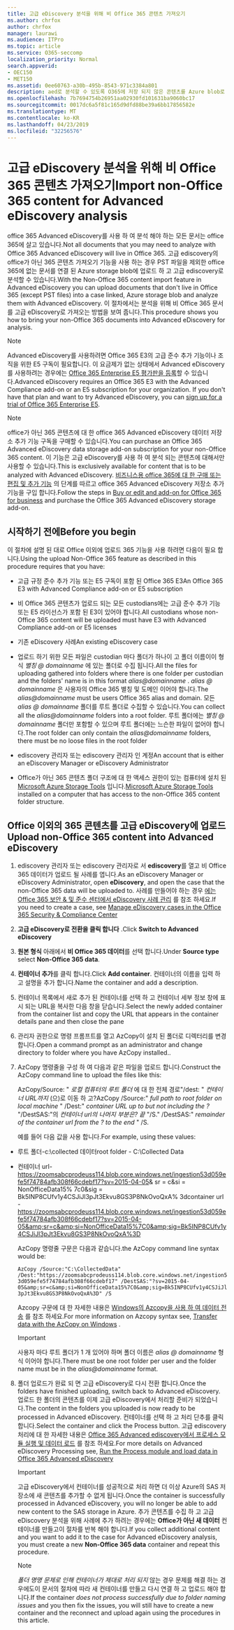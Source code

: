 ```yaml
---
title: 고급 eDiscovery 분석을 위해 비 Office 365 콘텐츠 가져오기
ms.author: chrfox
author: chrfox
manager: laurawi
ms.audience: ITPro
ms.topic: article
ms.service: O365-seccomp
localization_priority: Normal
search.appverid:
- OEC150
- MET150
ms.assetid: 0ee60763-a30b-495b-8543-971c3384a801
description: aed로 분석할 수 있도록 O365에 저장 되지 않은 콘텐츠를 Azure blob로 가져오는 방법에 대해 설명 하는 방법
ms.openlocfilehash: 7b7694754b26951aa02930fd101631ba9060bc17
ms.sourcegitcommit: 0017dc6a5f81c165d9dfd88be39a6bb17856582e
ms.translationtype: MT
ms.contentlocale: ko-KR
ms.lasthandoff: 04/23/2019
ms.locfileid: "32256576"
---
```

# <a name="import-non-office-365-content-for-advanced-ediscovery-analysis"></a><span data-ttu-id="9f5e4-103">고급 eDiscovery 분석을 위해 비 Office 365 콘텐츠 가져오기</span><span class="sxs-lookup"><span data-stu-id="9f5e4-103">Import non-Office 365 content for Advanced eDiscovery analysis</span></span>

<span data-ttu-id="9f5e4-104">office 365 Advanced eDiscovery를 사용 하 여 분석 해야 하는 모든 문서는 office 365에 살고 있습니다.</span><span class="sxs-lookup"><span data-stu-id="9f5e4-104">Not all documents that you may need to analyze with Office 365 Advanced eDiscovery will live in Office 365.</span></span> <span data-ttu-id="9f5e4-105">고급 ediscovery의 office가 아닌 365 콘텐츠 가져오기 기능을 사용 하는 경우 PST 파일을 제외한 office 365에 없는 문서를 연결 된 Azure storage blob에 업로드 하 고 고급 ediscovery로 분석할 수 있습니다.</span><span class="sxs-lookup"><span data-stu-id="9f5e4-105">With the Non-Office 365 content import feature in Advanced eDiscovery you can upload documents that don't live in Office 365 (except PST files) into a case linked, Azure storage blob and analyze them with Advanced eDiscovery.</span></span> <span data-ttu-id="9f5e4-106">이 절차에서는 분석을 위해 비 Office 365 문서를 고급 eDiscovery로 가져오는 방법을 보여 줍니다.</span><span class="sxs-lookup"><span data-stu-id="9f5e4-106">This procedure shows you how to bring your non-Office 365 documents into Advanced eDiscovery for analysis.</span></span>
  
> [!NOTE]
> <span data-ttu-id="9f5e4-p102">Advanced eDiscovery를 사용하려면 Office 365 E3의 고급 준수 추가 기능이나 조직을 위한 E5 구독이 필요합니다. 이 요금제가 없는 상태에서 Advanced eDiscovery를 사용하려는 경우에는 [Office 365 Enterprise E5 평가판을 등록](https://go.microsoft.com/fwlink/p/?LinkID=698279)할 수 있습니다.</span><span class="sxs-lookup"><span data-stu-id="9f5e4-p102">Advanced eDiscovery requires an Office 365 E3 with the Advanced Compliance add-on or an E5 subscription for your organization. If you don't have that plan and want to try Advanced eDiscovery, you can [sign up for a trial of Office 365 Enterprise E5](https://go.microsoft.com/fwlink/p/?LinkID=698279).</span></span> 
  
> [!NOTE]
> <span data-ttu-id="9f5e4-109">office가 아닌 365 콘텐츠에 대 한 office 365 Advanced eDiscovery 데이터 저장소 추가 기능 구독을 구매할 수 있습니다.</span><span class="sxs-lookup"><span data-stu-id="9f5e4-109">You can purchase an Office 365 Advanced eDiscovery data storage add-on subscription for your non-Office 365 content.</span></span> <span data-ttu-id="9f5e4-110">이 기능은 고급 eDiscovery를 사용 하 여 분석 되는 콘텐츠에 대해서만 사용할 수 있습니다.</span><span class="sxs-lookup"><span data-stu-id="9f5e4-110">This is exclusively available for content that is to be analyzed with Advanced eDiscovery.</span></span> <span data-ttu-id="9f5e4-111">[비즈니스용 office 365에 대 한 구매 또는 편집 및 추가 기능](https://support.office.com/article/Buy-or-edit-an-add-on-for-Office-365-for-business-4e7b57d6-b93b-457d-aecd-0ea58bff07a6) 의 단계를 따르고 office 365 Advanced eDiscovery 저장소 추가 기능을 구입 합니다.</span><span class="sxs-lookup"><span data-stu-id="9f5e4-111">Follow the steps in [Buy or edit and add-on for Office 365 for business](https://support.office.com/article/Buy-or-edit-an-add-on-for-Office-365-for-business-4e7b57d6-b93b-457d-aecd-0ea58bff07a6) and purchase the Office 365 Advanced eDiscovery storage add-on.</span></span> 
  
## <a name="before-you-begin"></a><span data-ttu-id="9f5e4-112">시작하기 전에</span><span class="sxs-lookup"><span data-stu-id="9f5e4-112">Before you begin</span></span>

<span data-ttu-id="9f5e4-113">이 절차에 설명 된 대로 Office 이외에 업로드 365 기능을 사용 하려면 다음이 필요 합니다.</span><span class="sxs-lookup"><span data-stu-id="9f5e4-113">Using the upload Non-Office 365 feature as described in this procedure requires that you have:</span></span>
  
- <span data-ttu-id="9f5e4-114">고급 규정 준수 추가 기능 또는 E5 구독이 포함 된 Office 365 E3</span><span class="sxs-lookup"><span data-stu-id="9f5e4-114">An Office 365 E3 with Advanced Compliance add-on or E5 subscription</span></span>
    
- <span data-ttu-id="9f5e4-115">비 Office 365 콘텐츠가 업로드 되는 모든 custodians에는 고급 준수 추가 기능 또는 E5 라이선스가 포함 된 E3이 있어야 합니다.</span><span class="sxs-lookup"><span data-stu-id="9f5e4-115">All custodians whose non-Office 365 content will be uploaded must have E3 with Advanced Compliance add-on or E5 licenses</span></span>
    
- <span data-ttu-id="9f5e4-116">기존 eDiscovery 사례</span><span class="sxs-lookup"><span data-stu-id="9f5e4-116">An existing eDiscovery case</span></span>
    
- <span data-ttu-id="9f5e4-117">업로드 하기 위한 모든 파일은 custodian 마다 폴더가 하나이 고 폴더 이름이이 형식 *별칭 @ domainname* 에 있는 폴더로 수집 됩니다.</span><span class="sxs-lookup"><span data-stu-id="9f5e4-117">All the files for uploading gathered into folders where there is one folder per custodian and the folders' name is in this format  *alias@domainname*  .</span></span> <span data-ttu-id="9f5e4-118">*alias @ domainname* 은 사용자의 Office 365 별칭 및 도메인 이어야 합니다.</span><span class="sxs-lookup"><span data-stu-id="9f5e4-118">The  *alias@domainname*  must be users Office 365 alias and domain.</span></span> <span data-ttu-id="9f5e4-119">모든 *alias @ domainname* 폴더를 루트 폴더로 수집할 수 있습니다.</span><span class="sxs-lookup"><span data-stu-id="9f5e4-119">You can collect all the  *alias@domainname*  folders into a root folder.</span></span> <span data-ttu-id="9f5e4-120">루트 폴더에는 *별칭 @ domainname* 폴더만 포함할 수 있으며 루트 폴더에는 느슨한 파일이 없어야 합니다.</span><span class="sxs-lookup"><span data-stu-id="9f5e4-120">The root folder can only contain the  *alias@domainname*  folders, there must be no loose files in the root folder</span></span> 
    
- <span data-ttu-id="9f5e4-121">ediscovery 관리자 또는 ediscovery 관리자 인 계정</span><span class="sxs-lookup"><span data-stu-id="9f5e4-121">An account that is either an eDiscovery Manager or eDiscovery Administrator</span></span>
    
- <span data-ttu-id="9f5e4-122">Office가 아닌 365 콘텐츠 폴더 구조에 대 한 액세스 권한이 있는 컴퓨터에 설치 된 [Microsoft Azure Storage Tools](https://aka.ms/downloadazcopy) 입니다.</span><span class="sxs-lookup"><span data-stu-id="9f5e4-122">[Microsoft Azure Storage Tools](https://aka.ms/downloadazcopy) installed on a computer that has access to the non-Office 365 content folder structure.</span></span> 
    
## <a name="upload-non-office-365-content-into-advanced-ediscovery"></a><span data-ttu-id="9f5e4-123">Office 이외의 365 콘텐츠를 고급 eDiscovery에 업로드</span><span class="sxs-lookup"><span data-stu-id="9f5e4-123">Upload non-Office 365 content into Advanced eDiscovery</span></span>

1. <span data-ttu-id="9f5e4-124">ediscovery 관리자 또는 ediscovery 관리자로 서 **ediscovery**를 열고 비 Office 365 데이터가 업로드 될 사례를 엽니다.</span><span class="sxs-lookup"><span data-stu-id="9f5e4-124">As an eDiscovery Manager or eDiscovery Administrator, open **eDiscovery**, and open the case that the non-Office 365 data will be uploaded to.</span></span> <span data-ttu-id="9f5e4-125">사례를 만들어야 하는 경우 [에는 Office 365 보안 &amp; 및 준수 센터에서 eDiscovery 사례 관리](manage-ediscovery-cases.md) 를 참조 하세요.</span><span class="sxs-lookup"><span data-stu-id="9f5e4-125">If you need to create a case, see [Manage eDiscovery cases in the Office 365 Security &amp; Compliance Center](manage-ediscovery-cases.md)</span></span>
    
2. <span data-ttu-id="9f5e4-126">**고급 eDiscovery로 전환을 클릭 합니다** .</span><span class="sxs-lookup"><span data-stu-id="9f5e4-126">Click **Switch to Advanced eDiscovery**</span></span>
    
3. <span data-ttu-id="9f5e4-127">**원본 형식** 아래에서 **비 Office 365 데이터**를 선택 합니다.</span><span class="sxs-lookup"><span data-stu-id="9f5e4-127">Under **Source type** select **Non-Office 365 data**.</span></span>
    
4. <span data-ttu-id="9f5e4-128">**컨테이너 추가**를 클릭 합니다.</span><span class="sxs-lookup"><span data-stu-id="9f5e4-128">Click **Add container**.</span></span> <span data-ttu-id="9f5e4-129">컨테이너의 이름을 입력 하 고 설명을 추가 합니다.</span><span class="sxs-lookup"><span data-stu-id="9f5e4-129">Name the container and add a description.</span></span>
    
5. <span data-ttu-id="9f5e4-130">컨테이너 목록에서 새로 추가 된 컨테이너를 선택 하 고 컨테이너 세부 정보 창에 표시 되는 URL을 복사한 다음 창을 닫습니다.</span><span class="sxs-lookup"><span data-stu-id="9f5e4-130">Select the newly added container from the container list and copy the URL that appears in the container details pane and then close the pane</span></span>
    
6. <span data-ttu-id="9f5e4-131">관리자 권한으로 명령 프롬프트를 열고 AzCopy이 설치 된 폴더로 디렉터리를 변경 합니다.</span><span class="sxs-lookup"><span data-stu-id="9f5e4-131">Open a command prompt as an administrator and change directory to folder where you have AzCopy installed..</span></span>
    
7. <span data-ttu-id="9f5e4-132">AzCopy 명령줄을 구성 하 여 다음과 같은 파일을 업로드 합니다.</span><span class="sxs-lookup"><span data-stu-id="9f5e4-132">Construct the AzCopy command line to upload the files like this:</span></span>
    
    <span data-ttu-id="9f5e4-133">AzCopy/Source: " *로컬 컴퓨터의 루트 폴더* 에 대 한 전체 경로"/dest: " *컨테이너 URL까지* (으)로 이동 하 고?</span><span class="sxs-lookup"><span data-stu-id="9f5e4-133">AzCopy /Source:" *full path to root folder on local machine*  " /Dest:"  *container URL up to but not including the ?*</span></span>  <span data-ttu-id="9f5e4-134">"/DestSAS:"의 *컨테이너 url의 나머지 부분은? 끝* "/S.</span><span class="sxs-lookup"><span data-stu-id="9f5e4-134">" /DestSAS:"  *remainder of the container url from the ? to the end*  " /S.</span></span> 
    
    <span data-ttu-id="9f5e4-135">예를 들어 다음 값을 사용 합니다.</span><span class="sxs-lookup"><span data-stu-id="9f5e4-135">For example, using these values:</span></span> 
    
  - <span data-ttu-id="9f5e4-136">루트 폴더-c:\collected 데이터</span><span class="sxs-lookup"><span data-stu-id="9f5e4-136">root folder - C:\Collected Data</span></span> 
    
  - <span data-ttu-id="9f5e4-137">컨테이너 url- https://zoomsabcprodeuss114.blob.core.windows.net/ingestion53d059efe5f74784afb308f66cdebf17?sv=2015-04-05&amp; sr = c&amp;si = NonOfficeData15% 7c0&amp;sig = Bk5INP8CUfv1y4CSJiJl3pJt3Ekvu8GS3P8NkOvoQxA% 3d</span><span class="sxs-lookup"><span data-stu-id="9f5e4-137">container url - https://zoomsabcprodeuss114.blob.core.windows.net/ingestion53d059efe5f74784afb308f66cdebf17?sv=2015-04-05&amp;sr=c&amp;si=NonOfficeData15%7C0&amp;sig=Bk5INP8CUfv1y4CSJiJl3pJt3Ekvu8GS3P8NkOvoQxA%3D</span></span>
    
    <span data-ttu-id="9f5e4-138">AzCopy 명령줄 구문은 다음과 같습니다.</span><span class="sxs-lookup"><span data-stu-id="9f5e4-138">the AzCopy command line syntax would be:</span></span>
    
     `AzCopy /Source:"C:\CollectedData" /Dest:"https://zoomsabcprodeuss114.blob.core.windows.net/ingestion53d059efe5f74784afb308f66cdebf17" /DestSAS:"?sv=2015-04-05&amp;sr=c&amp;si=NonOfficeData15%7C0&amp;sig=Bk5INP8CUfv1y4CSJiJl3pJt3Ekvu8GS3P8NkOvoQxA%3D" /S`
    
    <span data-ttu-id="9f5e4-139">Azcopy 구문에 대 한 자세한 내용은 [Windows의 Azcopy을 사용 하 여 데이터 전송](https://docs.microsoft.com/azure/storage/common/storage-use-azcopy) 를 참조 하세요.</span><span class="sxs-lookup"><span data-stu-id="9f5e4-139">For more information on Azcopy syntax see, [Transfer data with the AzCopy on Windows](https://docs.microsoft.com/azure/storage/common/storage-use-azcopy) .</span></span> 
    
    > [!IMPORTANT]
    > <span data-ttu-id="9f5e4-140">사용자 마다 루트 폴더가 1 개 있어야 하며 폴더 이름은 *alias @ domainname* 형식 이어야 합니다.</span><span class="sxs-lookup"><span data-stu-id="9f5e4-140">There must be one root folder per user and the folder name must be in the  *alias@domainname*  format.</span></span> 
  
8. <span data-ttu-id="9f5e4-141">폴더 업로드가 완료 되 면 고급 eDiscovery로 다시 전환 합니다.</span><span class="sxs-lookup"><span data-stu-id="9f5e4-141">Once the folders have finished uploading, switch back to Advanced eDiscovery.</span></span> <span data-ttu-id="9f5e4-142">업로드 한 폴더의 콘텐츠를 이제 고급 eDiscovery에서 처리할 준비가 되었습니다.</span><span class="sxs-lookup"><span data-stu-id="9f5e4-142">The content in the folders you uploaded is now ready to be processed in Advanced eDiscovery.</span></span> <span data-ttu-id="9f5e4-143">컨테이너를 선택 하 고 처리 단추를 클릭 합니다.</span><span class="sxs-lookup"><span data-stu-id="9f5e4-143">Select the container and click the Process button.</span></span> <span data-ttu-id="9f5e4-144">고급 ediscovery 처리에 대 한 자세한 내용은 [Office 365 Advanced ediscovery에서 프로세스 모듈 실행 및 데이터 로드](run-the-process-module-and-load-data-in-advanced-ediscovery.md) 를 참조 하세요.</span><span class="sxs-lookup"><span data-stu-id="9f5e4-144">For more details on Advanced eDiscovery Processing see, [Run the Process module and load data in Office 365 Advanced eDiscovery](run-the-process-module-and-load-data-in-advanced-ediscovery.md)</span></span>
    
    > [!IMPORTANT]
    > <span data-ttu-id="9f5e4-145">고급 eDiscovery에서 컨테이너를 성공적으로 처리 하면 더 이상 Azure의 SAS 저장소에 새 콘텐츠를 추가할 수 없게 됩니다.</span><span class="sxs-lookup"><span data-stu-id="9f5e4-145">Once the container is successfully processed in Advanced eDiscovery, you will no longer be able to add new content to the SAS storage in Azure.</span></span> <span data-ttu-id="9f5e4-146">추가 콘텐츠를 수집 하 고 고급 eDiscovery 분석을 위해 사례에 추가 하려는 경우에는 **Office가 아닌 새 데이터** 컨테이너를 만들고이 절차를 반복 해야 합니다.</span><span class="sxs-lookup"><span data-stu-id="9f5e4-146">If you collect additional content and you want to add it to the case for Advanced eDiscovery analysis, you must create a new **Non-Office 365 data** container and repeat this procedure.</span></span> 
  
    > [!NOTE]
    > <span data-ttu-id="9f5e4-147">*폴더 명명 문제로 인해 컨테이너가 제대로 처리 되지* 않는 경우 문제를 해결 하는 경우에도이 문서의 절차에 따라 새 컨테이너를 만들고 다시 연결 하 고 업로드 해야 합니다.</span><span class="sxs-lookup"><span data-stu-id="9f5e4-147">If the container  *does not process successfully due to folder naming issues*  and you then fix the issues, you will still have to create a new container and the reconnect and upload again using the procedures in this article.</span></span> 
  

